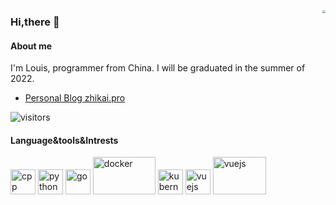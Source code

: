 
<!--
**LouisYZK/LouisYZK** is a ✨ _special_ ✨ repository because its `README.md` (this file) appears on your GitHub profile.

Here are some ideas to get you started:

- 🔭 I’m currently working on ...
- 🌱 I’m currently learning ...
- 👯 I’m looking to collaborate on ...
- 🤔 I’m looking for help with ...
- 💬 Ask me about ...
- 📫 How to reach me: ...
- 😄 Pronouns: ...
- ⚡ Fun fact: ...
-->
<p>
  <!-- <a href="https://count.getloli.com/"><img src="https://count.getloli.com/get/@github.llxlr.readme?theme=rule34" alt="github.llxlr.readme" /></a> -->
  <img align="right" src="https://github-readme-stats.vercel.app/api?username=LouisYZK&theme=vue&show_icons=true&count_private=true&hide_title=true" style="zoom:30%;" />
</p>

### Hi,there 👋

#### About me

I'm Louis, programmer from China. I will be graduated in the summer of 2022.

- [Personal Blog zhikai.pro](http://zhikai.pro)

<p align="left">
<img src="https://visitor-badge.laobi.icu/badge?page_id=LouisYZK.LouisYZK" alt="visitors"/>
</p>

#### Language&tools&Intrests

<!-- [![](https://img.shields.io/badge/-C++-blue?style=flat-square&logo=cplusplus&logoColor=while)](https://www.python.org/)
[![](https://img.shields.io/badge/-Python-orange?style=flat-square&logo=python&logoColor=white)](https://www.python.org/)
[![](https://img.shields.io/badge/-Golang-00add8?style=flat-square&logo=go&logoColor=white)](https://golang.org/)
[![](https://img.shields.io/badge/-Docker-2496ed?style=flat-square&logo=docker&logoColor=white)](https://www.docker.com/)
[![](https://img.shields.io/badge/-Kubernetes-2496ed?style=flat-square&logo=kubernetes&logoColor=white)](https://www.docker.com/)
[![](https://img.shields.io/badge/-VisualStudioCode-blueviolet?style=flat-square&logo=visual-studio-code&logoColor=while)](https://www.python.org/)
[![](https://img.shields.io/badge/-Linux-red?style=flat-square&logo=linux&logoColor=while)](https://www.python.org/) -->

<div align="left">
<p align="left">
<img src="https://devicons.github.io/devicon/devicon.git/icons/cplusplus/cplusplus-plain.svg" alt="cpp" width="40" height="40"/>
<img src="https://devicons.github.io/devicon/devicon.git/icons/python/python-original.svg" alt="python" width="40" height="40"/>
<img src="https://devicons.github.io/devicon/devicon.git/icons/go/go-original.svg" alt="go" width="40" height="40"/>
<img src="https://www.vectorlogo.zone/logos/docker/docker-ar21.svg" alt="docker" width="100" height="60"/>
<img src="https://www.vectorlogo.zone/logos/kubernetes/kubernetes-icon.svg" alt="kubernetes" width=40" height="40"/>
<img src="https://devicons.github.io/devicon/devicon.git/icons/linux/linux-original.svg" alt="vuejs" width="40" height="40"/>
<img src="https://www.vectorlogo.zone/logos/visualstudio_code/visualstudio_code-ar21.svg" alt="vuejs" width="85" height="60"/>
</p>

<!-- <p align="right">
<img align="right" src="https://github-readme-stats.vercel.app/api/top-langs/?username=LouisYZK&layout=compact&hide=html" alt="LouisYZK"  style="zoom:30%;" />
</p> -->
</div>